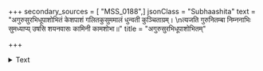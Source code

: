 +++
secondary_sources = [ "MSS_0188",]
jsonClass = "Subhaashita"
text = "अगुरुसुरभिधूपाशोभितं केशपाशं गलितकुसुममालं धुन्वती कुञ्चिताग्रम्।  \nत्यजति गुरुनितम्बा निम्ननाभिः सुमध्याप्य् उषसि शयनवासः कामिनी कामशोभा॥"
title = "अगुरुसुरभिधूपाशोभितम्"

+++

<details><summary>Text</summary>

अगुरुसुरभिधूपाशोभितं केशपाशं गलितकुसुममालं धुन्वती कुञ्चिताग्रम्।  
त्यजति गुरुनितम्बा निम्ननाभिः सुमध्याप्य् उषसि शयनवासः कामिनी कामशोभा॥
</details>
